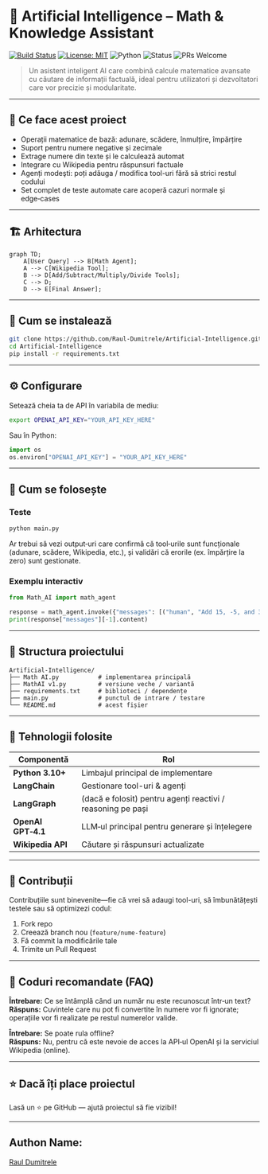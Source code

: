 # 🧮 Artificial Intelligence – Math & Knowledge Assistant

[![Build Status](https://img.shields.io/github/actions/workflow/status/Raul-Dumitrele/Artificial-Intelligence/ci.yml?branch=main)](https://github.com/Raul-Dumitrele/Artificial-Intelligence/actions)
[![License: MIT](https://img.shields.io/badge/License-MIT-blue.svg)](LICENSE)
![Python](https://img.shields.io/badge/python-3.10%2B-brightgreen.svg)
![Status](https://img.shields.io/badge/status-active-success)
![PRs Welcome](https://img.shields.io/badge/PRs-welcome-orange.svg)

> Un asistent inteligent AI care combină calcule matematice avansate cu căutare de informații factuală, ideal pentru utilizatori și dezvoltatori care vor precizie și modularitate.

---

## 🚀 Ce face acest proiect

- Operații matematice de bază: adunare, scădere, înmulțire, împărțire  
- Suport pentru numere negative și zecimale  
- Extrage numere din texte și le calculează automat  
- Integrare cu Wikipedia pentru răspunsuri factuale  
- Agenți modeşti: poți adăuga / modifica tool-uri fără să strici restul codului  
- Set complet de teste automate care acoperă cazuri normale și edge‑cases  

---

## 🏗️ Arhitectura

```mermaid
graph TD;
    A[User Query] --> B[Math Agent];
    A --> C[Wikipedia Tool];
    B --> D[Add/Subtract/Multiply/Divide Tools];
    C --> D;
    D --> E[Final Answer];
```

---

## 🔧 Cum se instalează

```bash
git clone https://github.com/Raul-Dumitrele/Artificial-Intelligence.git
cd Artificial-Intelligence
pip install -r requirements.txt
```

---

## ⚙️ Configurare

Setează cheia ta de API în variabila de mediu:

```bash
export OPENAI_API_KEY="YOUR_API_KEY_HERE"
```

Sau în Python:

```python
import os
os.environ["OPENAI_API_KEY"] = "YOUR_API_KEY_HERE"
```

---

## 🧪 Cum se folosește

### Teste

```bash
python main.py
```

Ar trebui să vezi output‑uri care confirmă că tool‑urile sunt funcționale (adunare, scădere, Wikipedia, etc.), și validări că erorile (ex. împărțire la zero) sunt gestionate.

### Exemplu interactiv

```python
from Math_AI import math_agent

response = math_agent.invoke({"messages": [("human", "Add 15, -5, and 3.2")]})
print(response["messages"][-1].content)
```

---

## 📂 Structura proiectului

```
Artificial-Intelligence/
├── Math AI.py           # implementarea principală
├── MathAI v1.py         # versiune veche / variantă
├── requirements.txt     # biblioteci / dependențe
├── main.py              # punctul de intrare / testare
└── README.md            # acest fișier
```

---

## 🧠 Tehnologii folosite

| Componentă         | Rol                                                                 |
|--------------------|----------------------------------------------------------------------|
| **Python 3.10+**   | Limbajul principal de implementare                                  |
| **LangChain**      | Gestionare tool-uri & agenți                                         |
| **LangGraph**      | (dacă e folosit) pentru agenți reactivi / reasoning pe pași         |
| **OpenAI GPT‑4.1** | LLM‑ul principal pentru generare și înțelegere                       |
| **Wikipedia API**  | Căutare și răspunsuri actualizate                                   |

---

## 🤝 Contribuții

Contribuțiile sunt binevenite—fie că vrei să adaugi tool-uri, să îmbunătățești testele sau să optimizezi codul:

1. Fork repo  
2. Creează branch nou (`feature/nume-feature`)  
3. Fă commit la modificările tale  
4. Trimite un Pull Request  

---


## 📌 Coduri recomandate (FAQ)

**Întrebare:** Ce se întâmplă când un număr nu este recunoscut într‑un text?  
**Răspuns:** Cuvintele care nu pot fi convertite în numere vor fi ignorate; operațiile vor fi realizate pe restul numerelor valide.

**Întrebare:** Se poate rula offline?  
**Răspuns:** Nu, pentru că este nevoie de acces la API‑ul OpenAI și la serviciul Wikipedia (online).

---

## ⭐ Dacă îți place proiectul

Lasă un ⭐ pe GitHub — ajută proiectul să fie vizibil!

---

## Authon Name:

[Raul Dumitrele](https://github.com/Raul-Dumitrele)
